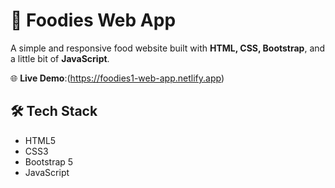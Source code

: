 # 🍔 Foodies Web App  

A simple and responsive food website built with **HTML, CSS, Bootstrap**, and a little bit of **JavaScript**.  

🌐 **Live Demo**:(https://foodies1-web-app.netlify.app)  

## 🛠️ Tech Stack  
- HTML5  
- CSS3  
- Bootstrap 5  
- JavaScript  
